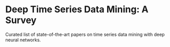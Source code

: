 # Deep Time Series Data Mining: A Survey
Curated list of state-of-the-art papers on time series data mining with deep neural networks.
